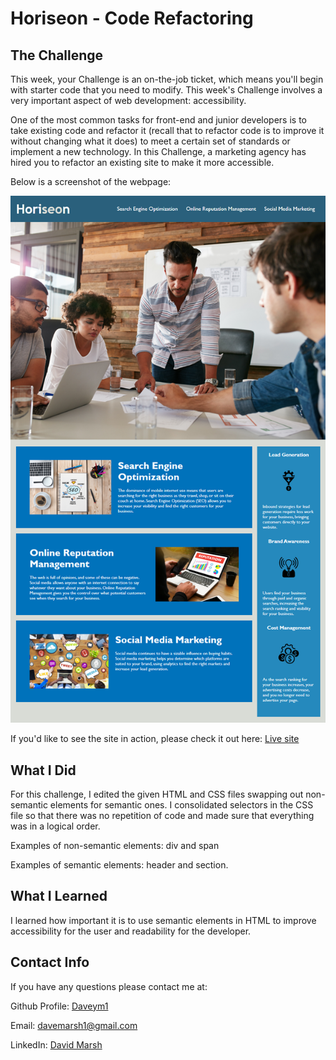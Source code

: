 # Horiseon - Code Refactoring



## The Challenge

This week, your Challenge is an on-the-job ticket, which means you'll begin with starter code that you need to modify. This week's Challenge involves a very important aspect of web development: accessibility.

One of the most common tasks for front-end and junior developers is to take existing code and refactor it (recall that to refactor code is to improve it without changing what it does) to meet a certain set of standards or implement a new technology. In this Challenge, a marketing agency has hired you to refactor an existing site to make it more accessible.
 
 Below is a screenshot of the webpage:

![](assets/images/01-html-css-git-challenge-demo.png)

If you'd like to see the site in action, please check it out here: [Live site](https://daveym1.github.io/Code-Refactoring/)



## What I Did

For this challenge, I edited the given HTML and CSS files swapping out non-semantic elements for semantic ones. I consolidated selectors in the CSS file so that there was no repetition of code and made sure that everything was in a logical order.

Examples of non-semantic elements: div and span

Examples of semantic elements: header and section.

## What I Learned

I learned how important it is to use semantic elements in HTML to improve accessibility for the user and readability for the developer.

## Contact Info

If you have any questions please contact me at:

 Github Profile: [Daveym1 ](https://github.com/Daveym1)  

  Email:  [davemarsh1@gmail.com](mailto:davemarsh1@gmail.com)

  LinkedIn: [David Marsh](https://www.linkedin.com/in/davidmarshwriter/)

